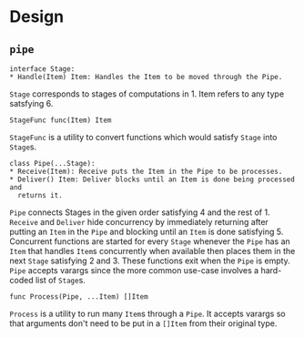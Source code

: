 # Design

## `pipe`

```
interface Stage:
* Handle(Item) Item: Handles the Item to be moved through the Pipe.
```

`Stage` corresponds to stages of computations in 1. Item refers to any type
satsfying 6.

```
StageFunc func(Item) Item
```

`StageFunc` is a utility to convert functions which would satisfy `Stage` into
`Stage`s.

```
class Pipe(...Stage):
* Receive(Item): Receive puts the Item in the Pipe to be processes.
* Deliver() Item: Deliver blocks until an Item is done being processed and
  returns it.
```

`Pipe` connects Stages in the given order satisfying 4 and the rest of 1.
`Receive` and `Deliver` hide concurrency by immediately returning after putting
an `Item` in the `Pipe` and blocking until an `Item` is done satisfying 5.
Concurrent functions are started for every `Stage` whenever the `Pipe` has an
`Item` that handles `Item`s concurrently when available then places them in the
next `Stage` satisfying 2 and 3. These functions exit when the `Pipe` is empty.
`Pipe` accepts varargs since the more common use-case involves a hard-coded list
of `Stage`s.

```
func Process(Pipe, ...Item) []Item
```

`Process` is a utility to run many `Item`s through a `Pipe`. It accepts varargs
so that arguments don't need to be put in a `[]Item` from their original type.
